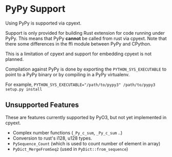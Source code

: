 # PyPy Support

Using PyPy is supported via cpyext.

Support is only provided for building Rust extension for code running under PyPy. This means that PyPy **cannot** be called from rust via cpyext. Note that there some differences in the ffi module between PyPy and CPython.

This is a limitation of cpyext and support for embedding cpyext is not planned.

Compilation against PyPy is done by exporting the `PYTHON_SYS_EXECUTABLE` to point to a PyPy binary or by compiling in a PyPy virtualenv.

For example, `PYTHON_SYS_EXECUTABLE="/path/to/pypy3" /path/to/pypy3 setup.py install`


## Unsupported Features

These are features currently supported by PyO3, but not yet implemented in cpyext.

- Complex number functions (`_Py_c_sum`, `_Py_c_sum` ..)
- Conversion to rust's i128, u128 types.
- `PySequence_Count` (which is used to count number of element in array)
- `PyDict_MergeFromSeq2` (used in `PyDict::from_sequence`)
